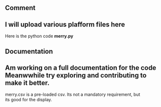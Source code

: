## Comment
I will upload various plafform files here
----
Here is the python code
**merry.py**
## Documentation
Am working on a full documentation for the code
Meanwwhile try exploring and contributing to make it better.
----
merry.csv is a pre-loaded csv. Its not a mandatory requirement, but    
its good for the display.
